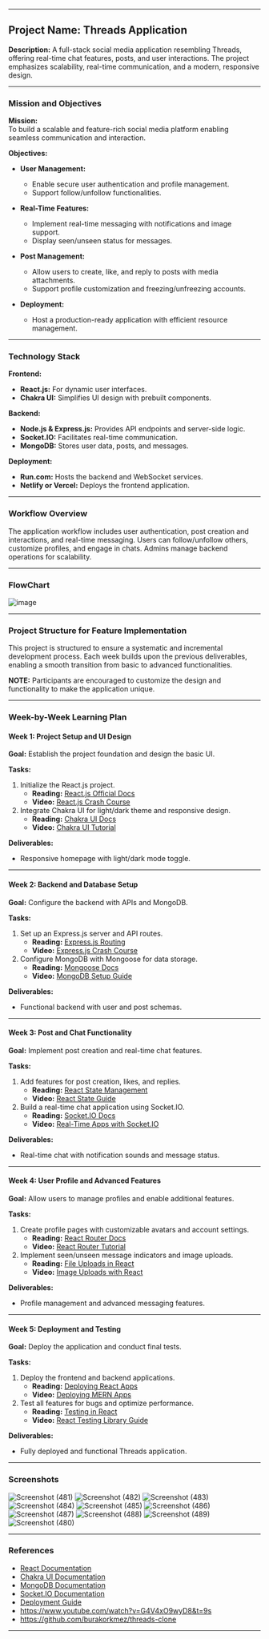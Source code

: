 
---

## **Project Name:** Threads Application  
**Description:** A full-stack social media application resembling Threads, offering real-time chat features, posts, and user interactions. The project emphasizes scalability, real-time communication, and a modern, responsive design.

---

### **Mission and Objectives**  
**Mission:**  
To build a scalable and feature-rich social media platform enabling seamless communication and interaction.  

**Objectives:**  
- **User Management:**  
  - Enable secure user authentication and profile management.  
  - Support follow/unfollow functionalities.  

- **Real-Time Features:**  
  - Implement real-time messaging with notifications and image support.  
  - Display seen/unseen status for messages.  

- **Post Management:**  
  - Allow users to create, like, and reply to posts with media attachments.  
  - Support profile customization and freezing/unfreezing accounts.  

- **Deployment:**  
  - Host a production-ready application with efficient resource management.  

---

### **Technology Stack**  
**Frontend:**  
- **React.js:** For dynamic user interfaces.  
- **Chakra UI:** Simplifies UI design with prebuilt components.  

**Backend:**  
- **Node.js & Express.js:** Provides API endpoints and server-side logic.  
- **Socket.IO:** Facilitates real-time communication.  
- **MongoDB:** Stores user data, posts, and messages.  

**Deployment:**  
- **Run.com:** Hosts the backend and WebSocket services.  
- **Netlify or Vercel:** Deploys the frontend application.

---

### **Workflow Overview**  
The application workflow includes user authentication, post creation and interactions, and real-time messaging. Users can follow/unfollow others, customize profiles, and engage in chats. Admins manage backend operations for scalability.

---

### **FlowChart**  
![image](https://github.com/user-attachments/assets/1411e849-85b6-4182-af9c-fdb0d2903f67)

---

### **Project Structure for Feature Implementation**  
This project is structured to ensure a systematic and incremental development process. Each week builds upon the previous deliverables, enabling a smooth transition from basic to advanced functionalities.  

**NOTE:** Participants are encouraged to customize the design and functionality to make the application unique.

---

### **Week-by-Week Learning Plan**

#### **Week 1: Project Setup and UI Design**  
**Goal:** Establish the project foundation and design the basic UI.  

**Tasks:**  
1. Initialize the React.js project.  
   - **Reading:** [React.js Official Docs](https://react.dev/blog/2023/03/16/introducing-react-dev)  
   - **Video:** [React.js Crash Course](https://www.youtube.com/watch?v=Ke90Tje7VS0)  
2. Integrate Chakra UI for light/dark theme and responsive design.  
   - **Reading:** [Chakra UI Docs](https://chakra-ui.com/docs)  
   - **Video:** [Chakra UI Tutorial](https://www.youtube.com/watch?v=UAwl5ypTnRc)  

**Deliverables:**  
- Responsive homepage with light/dark mode toggle.  

---

#### **Week 2: Backend and Database Setup**  
**Goal:** Configure the backend with APIs and MongoDB.  

**Tasks:**  
1. Set up an Express.js server and API routes.  
   - **Reading:** [Express.js Routing](https://expressjs.com/en/guide/routing.html)  
   - **Video:** [Express.js Crash Course](https://www.youtube.com/watch?v=L72fhGm1tfE)  
2. Configure MongoDB with Mongoose for data storage.  
   - **Reading:** [Mongoose Docs](https://mongoosejs.com/docs/)  
   - **Video:** [MongoDB Setup Guide](https://www.youtube.com/watch?v=fwNox4-gsj8)  

**Deliverables:**  
- Functional backend with user and post schemas.  

---

#### **Week 3: Post and Chat Functionality**  
**Goal:** Implement post creation and real-time chat features.  

**Tasks:**  
1. Add features for post creation, likes, and replies.  
   - **Reading:** [React State Management](https://react.dev/learn/managing-state)  
   - **Video:** [React State Guide](https://www.youtube.com/watch?v=35lXWvCuM8o)  
2. Build a real-time chat application using Socket.IO.  
   - **Reading:** [Socket.IO Docs](https://socket.io/docs/v4/)  
   - **Video:** [Real-Time Apps with Socket.IO](https://www.youtube.com/watch?v=UUddpbgPEJM)  

**Deliverables:**  
- Real-time chat with notification sounds and message status.  

---

#### **Week 4: User Profile and Advanced Features**  
**Goal:** Allow users to manage profiles and enable additional features.  

**Tasks:**  
1. Create profile pages with customizable avatars and account settings.  
   - **Reading:** [React Router Docs](https://reactrouter.com/en/main)  
   - **Video:** [React Router Tutorial](https://www.youtube.com/watch?v=Ul3y1LXxzdU)  
2. Implement seen/unseen message indicators and image uploads.  
   - **Reading:** [File Uploads in React](https://react.dev/reference/react-dom/components/input)  
   - **Video:** [Image Uploads with React](https://www.youtube.com/watch?v=XeiOnkEI7XI)  

**Deliverables:**  
- Profile management and advanced messaging features.  

---

#### **Week 5: Deployment and Testing**  
**Goal:** Deploy the application and conduct final tests.  

**Tasks:**  
1. Deploy the frontend and backend applications.  
   - **Reading:** [Deploying React Apps](https://vercel.com/docs)  
   - **Video:** [Deploying MERN Apps](https://www.youtube.com/watch?v=nvHeBzOqEbg)  
2. Test all features for bugs and optimize performance.  
   - **Reading:** [Testing in React](https://react.dev/learn/testing)  
   - **Video:** [React Testing Library Guide](https://www.youtube.com/watch?v=3e1GHCA3GP0)  

**Deliverables:**  
- Fully deployed and functional Threads application.

---

### **Screenshots**  

![Screenshot (481)](https://github.com/user-attachments/assets/3282228e-4b7c-4d63-9825-18e53076bb84)
![Screenshot (482)](https://github.com/user-attachments/assets/8a728ef3-06fe-458d-8d4b-3ed11cd1e904)
![Screenshot (483)](https://github.com/user-attachments/assets/37fe4bde-427c-4c83-813e-841c3fe80e22)
![Screenshot (484)](https://github.com/user-attachments/assets/1e97a28c-f4d7-4346-81e2-2a38473e6672)
![Screenshot (485)](https://github.com/user-attachments/assets/627cb39a-b30e-48e3-acee-904b270ae16c)
![Screenshot (486)](https://github.com/user-attachments/assets/50b743f6-b641-4f77-a055-8f4c7e876c87)
![Screenshot (487)](https://github.com/user-attachments/assets/cdb98ff4-8057-4655-b3ed-8108ad387512)
![Screenshot (488)](https://github.com/user-attachments/assets/efe1f713-64f1-47e7-ae14-5387eeb0e358)
![Screenshot (489)](https://github.com/user-attachments/assets/344de995-110c-45ff-bd93-5837daf85538)
![Screenshot (480)](https://github.com/user-attachments/assets/4d37d05a-ae6c-46b1-9602-936bbb396f74)

---

### **References**  
- [React Documentation](https://react.dev/blog/2023/03/16/introducing-react-dev)  
- [Chakra UI Documentation](https://chakra-ui.com/docs)  
- [MongoDB Documentation](https://mongoosejs.com/docs/)  
- [Socket.IO Documentation](https://socket.io/docs/v4/)  
- [Deployment Guide](https://vercel.com/docs)
- https://www.youtube.com/watch?v=G4V4xO9wyD8&t=9s
- https://github.com/burakorkmez/threads-clone 

--- 
